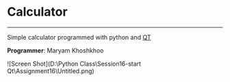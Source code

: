 # Calculator
---

Simple calculator programmed with python and [QT](https://wiki.qt.io/Qt_for_Python)

**Programmer**: Maryam Khoshkhoo

![Screen Shot](D:\Python Class\Session16-start  Qt\Assignment16\Untitled.png)